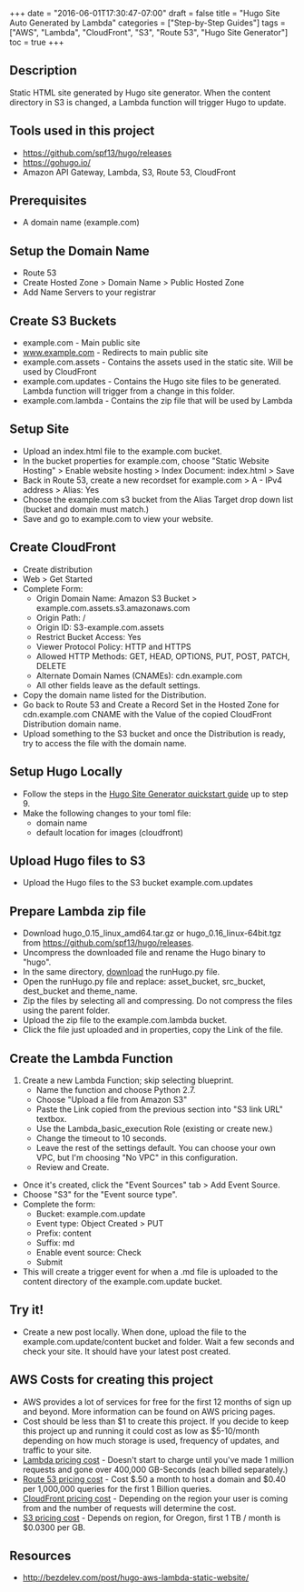 +++
date = "2016-06-01T17:30:47-07:00"
draft = false
title = "Hugo Site Auto Generated by Lambda"
categories = ["Step-by-Step Guides"]
tags = ["AWS", "Lambda", "CloudFront", "S3", "Route 53", "Hugo Site Generator"]
toc = true
+++

## Description
Static HTML site generated by Hugo site generator. When the content directory in S3 is changed, a Lambda function will trigger Hugo to update.

## Tools used in this project
* https://github.com/spf13/hugo/releases
* https://gohugo.io/
* Amazon API Gateway, Lambda, S3, Route 53, CloudFront

## Prerequisites
* A domain name (example.com)

## Setup the Domain Name
* Route 53
* Create Hosted Zone > Domain Name > Public Hosted Zone
* Add Name Servers to your registrar

## Create S3 Buckets
* example.com - Main public site
* www.example.com - Redirects to main public site
* example.com.assets - Contains the assets used in the static site. Will be used by CloudFront
* example.com.updates - Contains the Hugo site files to be generated. Lambda function will trigger from a change in this folder.
* example.com.lambda - Contains the zip file that will be used by Lambda

## Setup Site
* Upload an index.html file to the example.com bucket.
* In the bucket properties for example.com, choose "Static Website Hosting" > Enable website hosting > Index Document: index.html > Save
* Back in Route 53, create a new recordset for example.com > A - IPv4 address > Alias: Yes
* Choose the example.com s3 bucket from the Alias Target drop down list (bucket and domain must match.)
* Save and go to example.com to view your website.

## Create CloudFront
* Create distribution
* Web > Get Started
* Complete Form:
	* Origin Domain Name: Amazon S3 Bucket > example.com.assets.s3.amazonaws.com
	* Origin Path: /
	* Origin ID: S3-example.com.assets
	* Restrict Bucket Access: Yes
	* Viewer Protocol Policy: HTTP and HTTPS
	* Allowed HTTP Methods: GET, HEAD, OPTIONS, PUT, POST, PATCH, DELETE
	* Alternate Domain Names (CNAMEs): cdn.example.com
	* All other fields leave as the default settings.
* Copy the domain name listed for the Distribution.
* Go back to Route 53 and Create a Record Set in the Hosted Zone for cdn.example.com CNAME with the Value of the copied CloudFront Distribution domain name.
* Upload something to the S3 bucket and once the Distribution is ready, try to access the file with the domain name.

## Setup Hugo Locally
* Follow the steps in the [Hugo Site Generator quickstart guide](https://gohugo.io/overview/quickstart/) up to step 9.
* Make the following changes to your toml file:
	* domain name
	* default location for images (cloudfront)

## Upload Hugo files to S3
* Upload the Hugo files to the S3 bucket example.com.updates

## Prepare Lambda zip file
* Download hugo_0.15_linux_amd64.tar.gz or hugo_0.16_linux-64bit.tgz from https://github.com/spf13/hugo/releases.
* Uncompress the downloaded file and rename the Hugo binary to "hugo".
* In the same directory, [download](http://cdn.smylee.com/files/20160601-hugo-lambda/runHugo.py) the runHugo.py file.
* Open the runHugo.py file and replace: asset_bucket, src_bucket, dest_bucket and theme_name.
* Zip the files by selecting all and compressing. Do not compress the files using the parent folder.
* Upload the zip file to the example.com.lambda bucket.
* Click the file just uploaded and in properties, copy the Link of the file.

## Create the Lambda Function
1. Create a new Lambda Function; skip selecting blueprint.
	* Name the function and choose Python 2.7.
	* Choose "Upload a file from Amazon S3"
	* Paste the Link copied from the previous section into "S3 link URL" textbox.
	* Use the Lambda_basic_execution Role (existing or create new.)
	* Change the timeout to 10 seconds.
	* Leave the rest of the settings default. You can choose your own VPC, but I'm choosing "No VPC" in this configuration.
	* Review and Create.
* Once it's created, click the "Event Sources" tab > Add Event Source.
* Choose "S3" for the "Event source type".
* Complete the form:
	* Bucket: example.com.update
	* Event type: Object Created > PUT
	* Prefix: content
	* Suffix: md
	* Enable event source: Check
	* Submit
* This will create a trigger event for when a .md file is uploaded to the content directory of the example.com.update bucket.

## Try it!
* Create a new post locally. When done, upload the file to the example.com.update/content bucket and folder. Wait a few seconds and check your site. It should have your latest post created.

## AWS Costs for creating this project
* AWS provides a lot of services for free for the first 12 months of sign up and beyond. More information can be found on AWS pricing pages.
* Cost should be less than $1 to create this project. If you decide to keep this project up and running it could cost as low as $5-10/month depending on how much storage is used, frequency of updates, and traffic to your site.
* [Lambda pricing cost](https://aws.amazon.com/lambda/pricing/) - Doesn't start to charge until you've made 1 million requests and gone over 400,000 GB-Seconds (each billed separately.)
* [Route 53 pricing cost](https://aws.amazon.com/route53/pricing/) - Cost $.50 a month to host a domain and $0.40 per 1,000,000 queries for the first 1 Billion queries.
* [CloudFront pricing cost](https://aws.amazon.com/cloudfront/pricing/) - Depending on the region your user is coming from and the number of requests will determine the cost.
* [S3 pricing cost](https://aws.amazon.com/s3/pricing/) - Depends on region, for Oregon, first 1 TB / month is $0.0300 per GB.

## Resources
* http://bezdelev.com/post/hugo-aws-lambda-static-website/